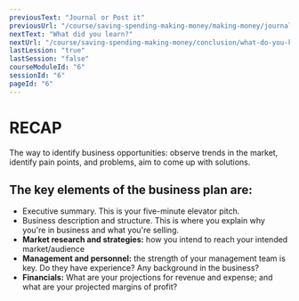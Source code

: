 ```yaml
---
previousText: "Journal or Post it"
previousUrl: "/course/saving-spending-making-money/making-money/journal-or-post-it"
nextText: "What did you learn?"
nextUrl: "/course/saving-spending-making-money/conclusion/what-do-you-know"
lastLession: "true"
lastSession: "false"
courseModuleId: "6"
sessionId: "6"
pageId: "6"
---
```



# RECAP

<sparkle-character-intro position="right" character="jen">
The way to identify business opportunities: observe trends in the market, identify pain points, and problems, aim to come up with solutions.
</sparkle-character-intro>

## The key elements of the business plan are:
- Executive summary. This is your five-minute elevator pitch. 
- Business description and structure. This is where you explain why you're in business and what you're selling. 
- **Market research and strategies:** how you intend to reach your intended market/audience
- **Management and personnel:** the strength of your management team is key. Do they have experience? Any background in the business?
- **Financials:** What are your projections for revenue and expense; and what are your projected  margins of profit?


